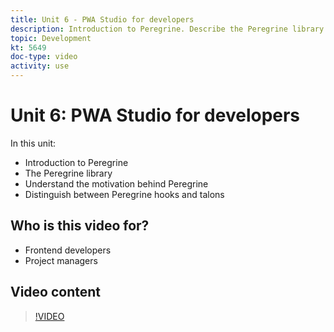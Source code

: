 ```yaml
---
title: Unit 6 - PWA Studio for developers
description: Introduction to Peregrine. Describe the Peregrine library​. Understand the motivation behind Peregrine​. Distinguish between Peregrine hooks and talons.
topic: Development
kt: 5649
doc-type: video
activity: use
---
```


# Unit 6: PWA Studio for developers

In this unit:

- Introduction to Peregrine
- The Peregrine library​
- Understand the motivation behind Peregrine​
- Distinguish between Peregrine hooks and talons

## Who is this video for?

- Frontend developers
- Project managers

## Video content

>[!VIDEO](https://video.tv.adobe.com/v/35720?quality=12&learn=on)